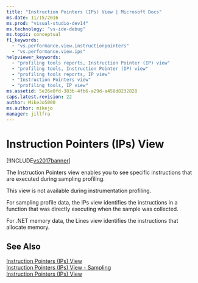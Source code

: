 ```yaml
---
title: "Instruction Pointers (IPs) View | Microsoft Docs"
ms.date: 11/15/2016
ms.prod: "visual-studio-dev14"
ms.technology: "vs-ide-debug"
ms.topic: conceptual
f1_keywords: 
  - "vs.performance.view.instructionpointers"
  - "vs.performance.view.ips"
helpviewer_keywords: 
  - "profiling tools reports, Instruction Pointer (IP) view"
  - "profiling tools, Instruction Pointer (IP) view"
  - "profiling tools reports, IP view"
  - "Instruction Pointers view"
  - "profiling tools, IP view"
ms.assetid: 5e26e0fd-383b-4fb6-a29d-a458d8232828
caps.latest.revision: 22
author: MikeJo5000
ms.author: mikejo
manager: jillfra
---
```

# Instruction Pointers (IPs) View
[!INCLUDE[vs2017banner](../includes/vs2017banner.md)]

The Instruction Pointers view enables you to see specific instructions that are executed during sampling profiling.  
  
 This view is not available during instrumentation profiling.  
  
 For sampling profile data, the IPs view identifies the instructions in a function that was directly executing when the sample was collected.  
  
 For .NET memory data, the Lines view identifies the instructions that allocate memory.  
  
## See Also  
 [Instruction Pointers (IPs) View](../profiling/instruction-pointers-ips-view-sampling-data.md)   
 [Instruction Pointers (IPs) View - Sampling](../profiling/instruction-pointers-ips-view-dotnet-memory-sampling-data.md)   
 [Instruction Pointers (IPs) View](../profiling/instruction-pointers-ips-view-contention-data.md)

